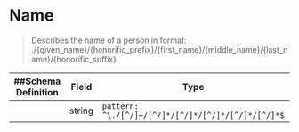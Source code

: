 # Name

> Describes the name of a person in format:
> ./{given_name}/{honorific_prefix}/{first_name}/{middle_name}/{last_name}/{honorific_suffix}

| ##Schema Definition | **Field** | **Type**                                            | **Description** |
| ------------------- | --------- | --------------------------------------------------- | --------------- |
|                     | string    | `pattern: ^\./[^/]+/[^/]*/[^/]*/[^/]*/[^/]*/[^/]*$` |
